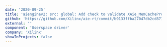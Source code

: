 ```yaml
---
date: '2020-09-25'
title: 'aienginev2: src: global: Add check to validate XAie_MemCacheProp value in XAie_MemAttach() API'
github: 'https://github.com/Xilinx/aie-rt/commit/b9133ffba27047db2cd871db3ecf79a2e5367e91'
external: ''
component: 'Userspace driver'
company: 'Xilinx'
showInProjects: false
---
```

